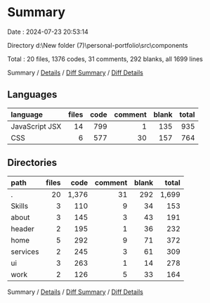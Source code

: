 # Summary

Date : 2024-07-23 20:53:14

Directory d:\\New folder (7)\\personal-portfolio\\src\\components

Total : 20 files,  1376 codes, 31 comments, 292 blanks, all 1699 lines

Summary / [Details](details.md) / [Diff Summary](diff.md) / [Diff Details](diff-details.md)

## Languages
| language | files | code | comment | blank | total |
| :--- | ---: | ---: | ---: | ---: | ---: |
| JavaScript JSX | 14 | 799 | 1 | 135 | 935 |
| CSS | 6 | 577 | 30 | 157 | 764 |

## Directories
| path | files | code | comment | blank | total |
| :--- | ---: | ---: | ---: | ---: | ---: |
| . | 20 | 1,376 | 31 | 292 | 1,699 |
| Skills | 3 | 110 | 9 | 34 | 153 |
| about | 3 | 145 | 3 | 43 | 191 |
| header | 2 | 195 | 1 | 36 | 232 |
| home | 5 | 292 | 9 | 71 | 372 |
| services | 2 | 245 | 3 | 61 | 309 |
| ui | 3 | 263 | 1 | 14 | 278 |
| work | 2 | 126 | 5 | 33 | 164 |

Summary / [Details](details.md) / [Diff Summary](diff.md) / [Diff Details](diff-details.md)